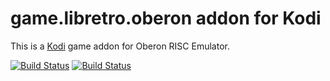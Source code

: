 # game.libretro.oberon addon for Kodi

This is a [Kodi](http://kodi.tv) game addon for Oberon RISC Emulator.

[![Build Status](https://travis-ci.org/kodi-game/game.libretro.oberon.svg?branch=master)](https://travis-ci.org/kodi-game/game.libretro.oberon)
[![Build Status](https://ci.appveyor.com/api/projects/status/github/kodi-game/game.libretro.oberon?svg=true)](https://ci.appveyor.com/project/kodi-game/game-libretro-oberon)
